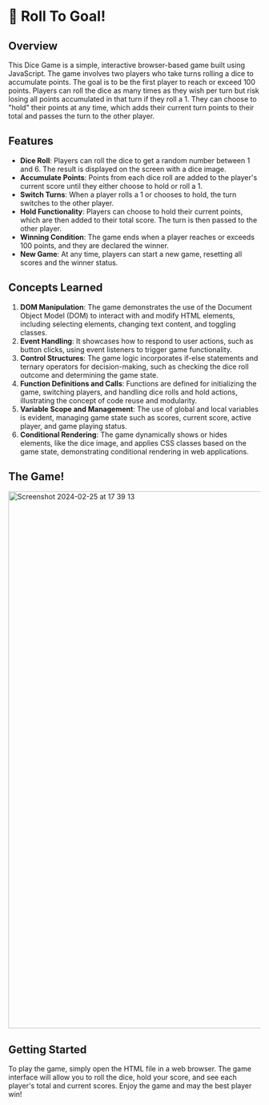 # 🎲 Roll To Goal!

## Overview
This Dice Game is a simple, interactive browser-based game built using JavaScript. The game involves two players who take turns rolling a dice to accumulate points. The goal is to be the first player to reach or exceed 100 points. Players can roll the dice as many times as they wish per turn but risk losing all points accumulated in that turn if they roll a 1. They can choose to "hold" their points at any time, which adds their current turn points to their total and passes the turn to the other player.

## Features

- **Dice Roll**: Players can roll the dice to get a random number between 1 and 6. The result is displayed on the screen with a dice image.
- **Accumulate Points**: Points from each dice roll are added to the player's current score until they either choose to hold or roll a 1.
- **Switch Turns**: When a player rolls a 1 or chooses to hold, the turn switches to the other player.
- **Hold Functionality**: Players can choose to hold their current points, which are then added to their total score. The turn is then passed to the other player.
- **Winning Condition**: The game ends when a player reaches or exceeds 100 points, and they are declared the winner.
- **New Game**: At any time, players can start a new game, resetting all scores and the winner status.

## Concepts Learned

1. **DOM Manipulation**: The game demonstrates the use of the Document Object Model (DOM) to interact with and modify HTML elements, including selecting elements, changing text content, and toggling classes.
2. **Event Handling**: It showcases how to respond to user actions, such as button clicks, using event listeners to trigger game functionality.
3. **Control Structures**: The game logic incorporates if-else statements and ternary operators for decision-making, such as checking the dice roll outcome and determining the game state.
4. **Function Definitions and Calls**: Functions are defined for initializing the game, switching players, and handling dice rolls and hold actions, illustrating the concept of code reuse and modularity.
5. **Variable Scope and Management**: The use of global and local variables is evident, managing game state such as scores, current score, active player, and game playing status.
6. **Conditional Rendering**: The game dynamically shows or hides elements, like the dice image, and applies CSS classes based on the game state, demonstrating conditional rendering in web applications.

## The Game!
   
<img width="1074" alt="Screenshot 2024-02-25 at 17 39 13" src="https://github.com/MatiasPuletti/RollToGoal/assets/68690366/19418124-3467-457d-b4a8-c2a130fbe071">

## Getting Started

To play the game, simply open the HTML file in a web browser. The game interface will allow you to roll the dice, hold your score, and see each player's total and current scores. Enjoy the game and may the best player win!

